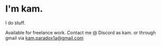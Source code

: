 # I'm kam.

I do stuff. 

Available for freelance work. 
Contact me @ Discord as kam. 
or through gmail via kam.paradox1a@gmail.com
